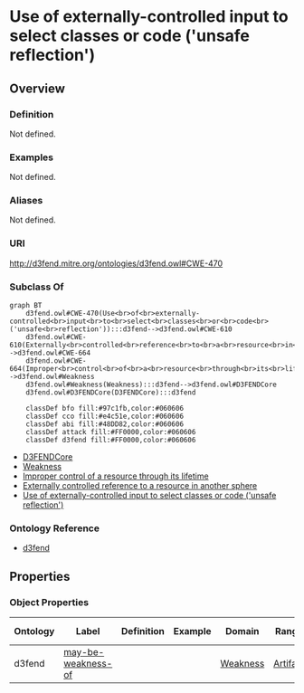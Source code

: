 # Use of externally-controlled input to select classes or code ('unsafe reflection')

## Overview

### Definition
Not defined.

### Examples
Not defined.

### Aliases
Not defined.

### URI
http://d3fend.mitre.org/ontologies/d3fend.owl#CWE-470

### Subclass Of
```mermaid
graph BT
    d3fend.owl#CWE-470(Use<br>of<br>externally-controlled<br>input<br>to<br>select<br>classes<br>or<br>code<br>('unsafe<br>reflection')):::d3fend-->d3fend.owl#CWE-610
    d3fend.owl#CWE-610(Externally<br>controlled<br>reference<br>to<br>a<br>resource<br>in<br>another<br>sphere):::d3fend-->d3fend.owl#CWE-664
    d3fend.owl#CWE-664(Improper<br>control<br>of<br>a<br>resource<br>through<br>its<br>lifetime):::d3fend-->d3fend.owl#Weakness
    d3fend.owl#Weakness(Weakness):::d3fend-->d3fend.owl#D3FENDCore
    d3fend.owl#D3FENDCore(D3FENDCore):::d3fend
    
    classDef bfo fill:#97c1fb,color:#060606
    classDef cco fill:#e4c51e,color:#060606
    classDef abi fill:#48DD82,color:#060606
    classDef attack fill:#FF0000,color:#060606
    classDef d3fend fill:#FF0000,color:#060606
```

- [D3FENDCore](/docs/ontology/reference/model/D3FENDCore/D3FENDCore.md)
- [Weakness](/docs/ontology/reference/model/D3FENDCore/Weakness/Weakness.md)
- [Improper control of a resource through its lifetime](/docs/ontology/reference/model/D3FENDCore/Weakness/Improper%20control%20of%20a%20resource%20through%20its%20lifetime/Improper%20control%20of%20a%20resource%20through%20its%20lifetime.md)
- [Externally controlled reference to a resource in another sphere](/docs/ontology/reference/model/D3FENDCore/Weakness/Improper%20control%20of%20a%20resource%20through%20its%20lifetime/Externally%20controlled%20reference%20to%20a%20resource%20in%20another%20sphere/Externally%20controlled%20reference%20to%20a%20resource%20in%20another%20sphere.md)
- [Use of externally-controlled input to select classes or code ('unsafe reflection')](/docs/ontology/reference/model/D3FENDCore/Weakness/Improper%20control%20of%20a%20resource%20through%20its%20lifetime/Externally%20controlled%20reference%20to%20a%20resource%20in%20another%20sphere/Use%20of%20externally-controlled%20input%20to%20select%20classes%20or%20code%20%28%27unsafe%20reflection%27%29/Use%20of%20externally-controlled%20input%20to%20select%20classes%20or%20code%20%28%27unsafe%20reflection%27%29.md)


### Ontology Reference
- [d3fend](http://d3fend.mitre.org/ontologies/d3fend.owl#)

## Properties
### Object Properties
| Ontology | Label | Definition | Example | Domain | Range | Inverse Of |
|----------|-------|------------|---------|--------|-------|------------|
| d3fend | [may-be-weakness-of](http://d3fend.mitre.org/ontologies/d3fend.owl#may-be-weakness-of) |  |  | [Weakness](/docs/ontology/reference/model/D3FENDCore/Weakness/Weakness.md) | [Artifact](/docs/ontology/reference/model/D3FENDCore/Artifact/Artifact.md) | [may-have-weakness](http://d3fend.mitre.org/ontologies/d3fend.owl#may-have-weakness) |

